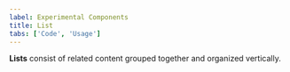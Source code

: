 ```yaml
---
label: Experimental Components
title: List
tabs: ['Code', 'Usage']
---
```


<page-intro>**Lists** consist of related content grouped together and organized vertically.</page-intro>

<component 
    name="Experimental Ordered List"
    component="list" 
    variation="list--ordered"
    experimental="true"
    >
</component>

<component 
    name="Experimental Unordered List"
    component="list" 
    variation="list"
    experimental="true"
    >
</component>
<component-docs component="list"></component-docs>
